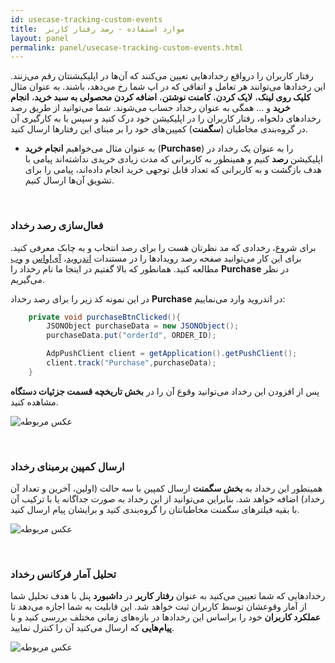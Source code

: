 ```yaml
---
id: usecase-tracking-custom-events
title:  موارد استفاده - رصد رفتار کاربر
layout: panel
permalink: panel/usecase-tracking-custom-events.html
---
```


رفتار کاربران را درواقع رخدادهایی تعیین می‌کنند که آن‌ها در اپلیکیشنتان رقم می‌زنند. این رخدادها می‌توانند هر تعامل و اتفاقی که در اپ شما رخ می‌دهد، باشند. به عنوان مثال **کلیک روی لینک**، **لایک کردن**، **کامنت نوشتن**، **اضافه کردن محصولی به سبد خرید**، **انجام خرید** و … همگی به عنوان رخداد حساب می‌شوند. شما می‌توانید از طریق رصد رخدادهای دلخواه، رفتار کاربران را در اپلیکیشن خود درک کنید و سپس با به کارگیری آن در گروه‌بندی مخاطبان (**سگمنت**) کمپین‌های خود را بر مبنای این رفتارها ارسال کنید.

- به عنوان مثال می‌خواهیم **انجام خرید** (**Purchase**) را به عنوان یک رخداد در اپلیکیشن **رصد** کنیم و همینطور به کاربرانی که مدت زیادی خریدی نداشته‌اند پیامی با هدف بازگشت و به کاربرانی که تعداد قابل توجهی خرید انجام داده‌اند، پیامی را برای تشویق آن‌ها ارسال کنیم.

<Br>


### فعال‌سازی رصد رخداد

 برای شروع، رخدادی که مد نظرتان هست را برای رصد انتخاب و به چابک معرفی کنید. برای این کار می‌توانید صفحه رصد رویدادها را در مستندات [اندروید](https://doc.chabokpush.com/android/event-tracking.html)، [آی‌اواس](https://doc.chabokpush.com/ios/event-tracking.html) و [وب](https://dev.doc.chabokpush.com/javascript/event-tracking.html) مطالعه کنید. همانطور که بالا گفتیم در اینجا ما نام رخداد را **Purchase** در نظر می‌گیریم. 

در این نمونه کد زیر را برای رصد رخداد **Purchase** در اندروید وارد می‌نماییم:

```java
    private void purchaseBtnClicked(){
        JSONObject purchaseData = new JSONObject();
        purchaseData.put("orderId", ORDER_ID);

        AdpPushClient client = getApplication().getPushClient();
        client.track("Purchase",purchaseData);
    }
```

پس از افزودن این رخداد می‌توانید وقوع آن را در **بخش تاریخچه قسمت جزئیات دستگاه** مشاهده کنید.

 ![عکس مربوطه](http://uupload.ir/files/7hmz_timelines.png)

<Br>

### ارسال کمپین برمبنای رخداد

همینطور این رخداد به **بخش سگمنت** ارسال کمپین با سه حالت (اولین، آخرین و تعداد آن رخداد) اضافه خواهد شد. بنابراین می‌توانید از این رخداد به صورت جداگانه یا با ترکیب آن با بقیه‌ فیلترهای سگمنت مخاطبانتان را گروه‌بندی کنید و برایشان پیام ارسال کنید.

 ![عکس مربوطه](http://uupload.ir/files/wtv_send-push-by-track.png)


<Br>

### تحلیل آمار فرکانس رخداد
 
رخدادهایی که شما تعیین می‌کنید به عنوان **رفتار کاربر** در **داشبورد** پنل با هدف تحلیل شما از آمار وقوعشان توسط کاربران ثبت خواهد شد. این قابلیت به شما اجازه می‌دهد تا **عملکرد کاربران** خود را براساس این رخدادها در بازه‌های زمانی مختلف بررسی کنید و با **پیام‌هایی** که ارسال می‌کنید آن را کنترل نمایید.

![عکس مربوطه](http://uupload.ir/files/pzoc_eventanalytics.png)

